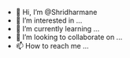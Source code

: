 - 👋 Hi, I’m @Shridharmane
- 👀 I’m interested in ...
- 🌱 I’m currently learning ...
- 💞️ I’m looking to collaborate on ...
- 📫 How to reach me ...

<!---
Shridharmane/Shridharmane is a ✨ special ✨ repository because its `README.md` (this file) appears on your GitHub profile.
You can click the Preview link to take a look at your changes.
--->
